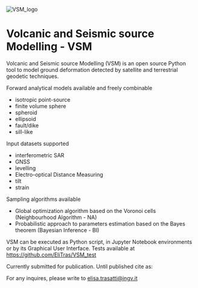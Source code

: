 ![VSM_logo](https://user-images.githubusercontent.com/66011901/162179624-ff0e75bc-a25a-4775-9d4a-f29850407f16.gif)


# Volcanic and Seismic source Modelling - VSM

Volcanic and Seismic source Modelling (VSM) is an open source Python tool to model ground deformation detected by satellite and terrestrial geodetic techniques.

Forward analytical models available and freely combinable
- isotropic point-source
- finite volume sphere
- spheroid
- ellipsoid
- fault/dike
- sill-like

Input datasets supported
- interferometric SAR
- GNSS
- levelling
- Electro-optical Distance Measuring
- tilt
- strain

Sampling algorithms available
- Global optimization algorithm based on the Voronoi cells (Neighbourhood Algorithm - NA)
- Probabilistic approach to parameters estimation based on the Bayes theorem (Bayesian Inference - BI)

VSM can be executed as Python script, in Jupyter Notebook environments or by its Graphical User Interface.
Tests available at https://github.com/EliTras/VSM_test

Currently submitted for publication. Until published cite as: 

For any inquires, please write to elisa.trasatti@ingv.it
